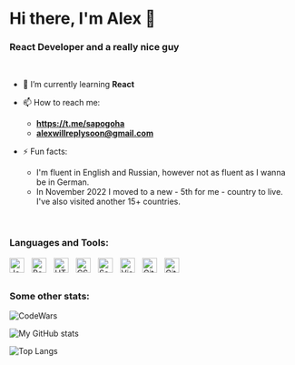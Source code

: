 # Hi there, I'm Alex 👋

### React Developer and a really nice guy

<br/>

- 🌱 I’m currently learning **React**

- 📫 How to reach me:

  - **https://t.me/sapogoha**
  - **alexwillreplysoon@gmail.com**

- ⚡ Fun facts:
  - I'm fluent in English and Russian, however not as fluent as I wanna be in German.
  - In November 2022 I moved to a new - 5th for me - country to live. I've also visited another 15+ countries.

<br/>

### Languages and Tools:

<img align="left" alt="JavaScript" width="26px" src="https://cdn.jsdelivr.net/gh/devicons/devicon/icons/javascript/javascript-original.svg" style="padding-right:10px;" />
<img align="left" alt="React" width="26px" src="https://cdn.jsdelivr.net/gh/devicons/devicon/icons/react/react-original.svg" style="padding-right:10px;" />
<img align="left" alt="HTML5" width="26px" src="https://cdn.jsdelivr.net/gh/devicons/devicon/icons/html5/html5-original.svg" style="padding-right:10px;" />
<img align="left" alt="CSS3" width="26px" src="https://cdn.jsdelivr.net/gh/devicons/devicon/icons/css3/css3-original.svg" style="padding-right:10px;" />
<img align="left" alt="Sass" width="26px" src="https://cdn.jsdelivr.net/gh/devicons/devicon/icons/sass/sass-original.svg" style="padding-right:10px;" />
<img align="left" alt="Visual Studio Code" width="26px" src="https://cdn.jsdelivr.net/gh/devicons/devicon/icons/vscode/vscode-original.svg" style="padding-right:10px;" />
<img align="left" alt="Git" width="26px" src="https://cdn.jsdelivr.net/gh/devicons/devicon/icons/git/git-original.svg" style="padding-right:10px;" />
<img align="left" alt="GitHub" width="26px" src="https://user-images.githubusercontent.com/3369400/139448065-39a229ba-4b06-434b-bc67-616e2ed80c8f.png" style="padding-right:10px;" />

<br/>
<br/>


### Some other stats:

![CodeWars](https://www.codewars.com/users/Sapogoha/badges//small)

![My GitHub stats](https://github-readme-stats-sapogoha.vercel.app/api?username=Sapogoha)

![Top Langs](https://github-readme-stats-sapogoha.vercel.app/api/top-langs/?username=Sapogoha&layout=compact)

